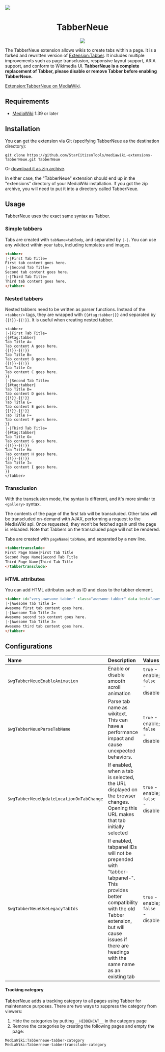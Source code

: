 ![](https://upload.wikimedia.org/wikipedia/commons/d/d7/TabberNeue-icon-ltr.svg)
<div align="center">
<h1>TabberNeue</h1>

![](https://github.com/StarCitizenTools/mediawiki-extensions-TabberNeue/workflows/MediaWiki%20CI/badge.svg)
</div>

The TabberNeue extension allows wikis to create tabs within a page. It is a forked and rewritten version of [Extension:Tabber](https://www.mediawiki.org/wiki/Extension:Tabber). It includes multiple improvements such as page transclusion, responsive layout support, ARIA support, and conform to Wikimedia UI. **TabberNeue is a complete replacement of Tabber, please disable or remove Tabber before enabling TabberNeue.**

[Extension:TabberNeue on MediaWiki](https://www.mediawiki.org/wiki/Extension:TabberNeue).

## Requirements
* [MediaWiki](https://www.mediawiki.org) 1.39 or later

## Installation
You can get the extension via Git (specifying TabberNeue as the destination directory):

    git clone https://github.com/StarCitizenTools/mediawiki-extensions-TabberNeue.git TabberNeue

Or [download it as zip archive](https://github.com/StarCitizenTools/mediawiki-extensions-TabberNeue/archive/main.zip).

In either case, the "TabberNeue" extension should end up in the "extensions" directory 
of your MediaWiki installation. If you got the zip archive, you will need to put it 
into a directory called TabberNeue.

## Usage
TabberNeue uses the exact same syntax as Tabber.

### Simple tabbers
Tabs are created with `tabName=tabBody`, and separated by `|-|`. You can use any wikitext within your tabs, including templates and images.
```html
<tabber>
|-|First Tab Title=
First tab content goes here.
|-|Second Tab Title=
Second tab content goes here.
|-|Third Tab Title=
Third tab content goes here.
</tabber>
```

### Nested tabbers
Nested tabbers need to be written as parser functions. Instead of the `<tabber/>` tags, they are wrapped with `{{#tag:tabber|}}` and separated by `{{!}}-{{!}}`. It is useful when creating nested tabber.
```
<tabber>
|-|First Tab Title=
{{#tag:tabber|
Tab Title A=
Tab content A goes here.
{{!}}-{{!}}
Tab Title B=
Tab content B goes here.
{{!}}-{{!}}
Tab Title C=
Tab content C goes here.
}}
|-|Second Tab Title=
{{#tag:tabber|
Tab Title D=
Tab content D goes here.
{{!}}-{{!}}
Tab Title E=
Tab content E goes here.
{{!}}-{{!}}
Tab Title F=
Tab content F goes here.
}}
|-|Third Tab Title=
{{#tag:tabber|
Tab Title G=
Tab content G goes here.
{{!}}-{{!}}
Tab Title H=
Tab content H goes here.
{{!}}-{{!}}
Tab Title I=
Tab content I goes here.
}}
</tabber>
```

### Transclusion
With the transclusion mode, the syntax is different, and it's more similar to `<gallery>` syntax.

The contents of the page of the first tab will be transcluded. Other tabs will be transcluded on-demand with AJAX, performing a request to the MediaWiki api. Once requested, they won't be fetched again until the page is reloaded. Note that Tabbers on the transcluded page will not be rendered.

Tabs are created with `pageName|tabName`, and separated by a new line.
```html
<tabbertransclude>
First Page Name|First Tab Title
Second Page Name|Second Tab Title
Third Page Name|Third Tab Title
</tabbertransclude>
```

### HTML attributes
You can add HTML attributes such as ID and class to the tabber element.
```html
<tabber id="very-awesome-tabber" class="awesome-tabber" data-test="awesome-data">
|-|Awesome Tab Title 1=
Awesome first tab content goes here.
|-|Awesome Tab Title 2=
Awesome second tab content goes here.
|-|Awesome Tab Title 3=
Awesome third tab content goes here.
</tabber>
```

## Configurations
Name | Description | Values | Default
:--- | :--- | :--- | :---
`$wgTabberNeueEnableAnimation` | Enable or disable smooth scroll animation |`true` - enable; `false` - disable | `true`
`$wgTabberNeueParseTabName` | Parse tab name as wikitext. This can have a performance impact and cause unexpected behaviors. |`true` - enable; `false` - disable | `false`
`$wgTabberNeueUpdateLocationOnTabChange` | If enabled, when a tab is selected, the URL displayed on the browser changes. Opening this URL makes that tab initially selected |`true` - enable; `false` - disable | `true`
`$wgTabberNeueUseLegacyTabIds` | If enabled, tabpanel IDs will not be prepended with "tabber-tabpanel-". This provides better compatibility with the old Tabber extension, but will cause issues if there are headings with the same name as an existing tab |`true` - enable; `false` - disable | `false`

#### Tracking category
TabberNeue adds a tracking category to all pages using Tabber for maintenance purposes. There are two ways to suppress the category from viewers:
1. Hide the categories by putting `__HIDDENCAT__` in the category page
2. Remove the categories by creating the following pages and empty the page:
```
MediaWiki:Tabberneue-tabber-category
MediaWiki:Tabberneue-tabbertransclude-category
```
